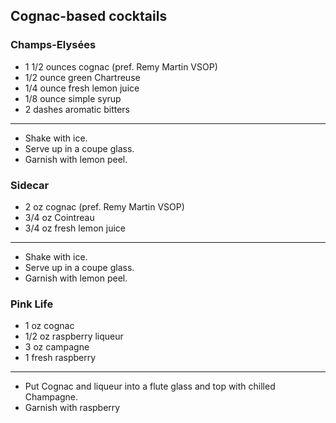 ## Cognac-based cocktails

### Champs-Elysées
* 1 1/2 ounces cognac (pref. Remy Martin VSOP)
* 1/2 ounce green Chartreuse
* 1/4 ounce fresh lemon juice
* 1/8 ounce simple syrup
* 2 dashes aromatic bitters

---
* Shake with ice.
* Serve up in a coupe glass.
* Garnish with lemon peel.

### Sidecar
* 2 oz cognac (pref. Remy Martin VSOP)
* 3/4 oz Cointreau
* 3/4 oz fresh lemon juice

---
* Shake with ice.
* Serve up in a coupe glass.
* Garnish with lemon peel.


### Pink Life
* 1 oz cognac
* 1/2 oz raspberry liqueur
* 3 oz campagne
* 1 fresh raspberry

---
* Put Cognac and liqueur into a flute glass and top with chilled Champagne.
* Garnish with raspberry
